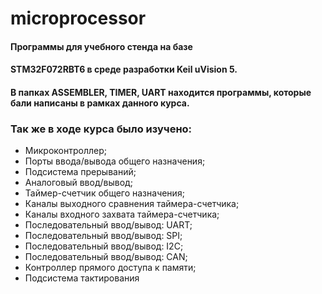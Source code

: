 # microprocessor

#### Программы для учебного стенда на базе
#### STM32F072RBT6 в среде разработки Keil uVision 5.

#### В папках ASSEMBLER, TIMER, UART находится программы, которые бали написаны в рамках данного курса.

### Так же в ходе курса было изучено:
* Микроконтроллер; 
* Порты ввода/вывода общего назначения;
* Подсистема прерываний;
* Аналоговый ввод/вывод;
* Таймер-счетчик общего назначения;
* Каналы выходного сравнения таймера-счетчика;
* Каналы входного захвата таймера-счетчика;
* Последовательный ввод/вывод: UART;
* Последовательный ввод/вывод: SPI;
* Последовательный ввод/вывод: I2C;
* Последовательный ввод/вывод: CAN;
* Контроллер прямого доступа к памяти;
* Подсистема тактирования


